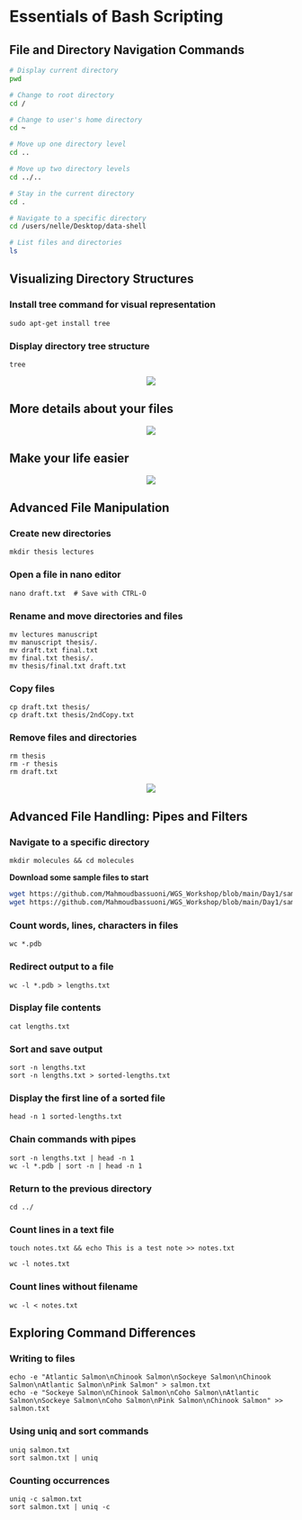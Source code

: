 # Essentials of Bash Scripting

## File and Directory Navigation Commands

```bash
# Display current directory
pwd

# Change to root directory
cd /

# Change to user's home directory
cd ~

# Move up one directory level
cd ..

# Move up two directory levels
cd ../..

# Stay in the current directory
cd .

# Navigate to a specific directory
cd /users/nelle/Desktop/data-shell

# List files and directories
ls
````
## Visualizing Directory Structures
### Install tree command for visual representation
```
sudo apt-get install tree
```
### Display directory tree structure
```
tree
```
<p align="center"><a href="#"><img src="./images/2.png"></a></p>

<h2 align="left">More details about your files</h2>
<p align="center"><a href="#"><img src="./images/3.png"></a></p>


<h2 align="left">Make your life easier</h2>
<p align="center"><a href="#"><img src="./images/4.png"></a></p>

## Advanced File Manipulation
### Create new directories
```
mkdir thesis lectures
```
### Open a file in nano editor
```
nano draft.txt  # Save with CTRL-O 
```
### Rename and move directories and files
```
mv lectures manuscript
mv manuscript thesis/.
mv draft.txt final.txt
mv final.txt thesis/.
mv thesis/final.txt draft.txt
```
### Copy files
```
cp draft.txt thesis/
cp draft.txt thesis/2ndCopy.txt
```
### Remove files and directories
```
rm thesis
rm -r thesis
rm draft.txt
```
<p align="center"><a href="#"><img src="./images/5.png"></a></p>

## Advanced File Handling: Pipes and Filters
### Navigate to a specific directory
```
mkdir molecules && cd molecules
```
**Download some sample files to start**
```bash
wget https://github.com/Mahmoudbassuoni/WGS_Workshop/blob/main/Day1/sample_data/octane.pdb
wget https://github.com/Mahmoudbassuoni/WGS_Workshop/blob/main/Day1/sample_data/pentane.pdb
```
### Count words, lines, characters in files
```
wc *.pdb
```
### Redirect output to a file
```
wc -l *.pdb > lengths.txt
```
### Display file contents
```
cat lengths.txt
```
### Sort and save output
```
sort -n lengths.txt
sort -n lengths.txt > sorted-lengths.txt
```
### Display the first line of a sorted file
```
head -n 1 sorted-lengths.txt
```
### Chain commands with pipes
```
sort -n lengths.txt | head -n 1
wc -l *.pdb | sort -n | head -n 1
```
### Return to the previous directory
```
cd ../
```
### Count lines in a text file
```
touch notes.txt && echo This is a test note >> notes.txt
```
```
wc -l notes.txt
```
### Count lines without filename
```
wc -l < notes.txt
```

## Exploring Command Differences
### Writing to files
```
echo -e "Atlantic Salmon\nChinook Salmon\nSockeye Salmon\nChinook Salmon\nAtlantic Salmon\nPink Salmon" > salmon.txt
echo -e "Sockeye Salmon\nChinook Salmon\nCoho Salmon\nAtlantic Salmon\nSockeye Salmon\nCoho Salmon\nPink Salmon\nChinook Salmon" >> salmon.txt
```
### Using uniq and sort commands
```
uniq salmon.txt
sort salmon.txt | uniq
```
### Counting occurrences
```
uniq -c salmon.txt
sort salmon.txt | uniq -c
```
